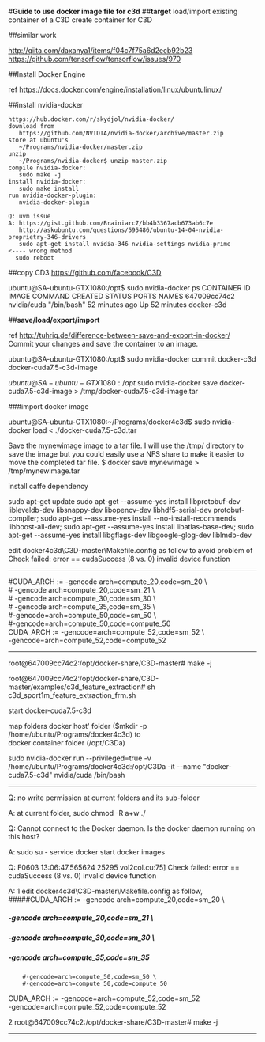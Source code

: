 #**Guide to use docker image file for c3d**
##**target**
load/import existing container of a C3D
create container for C3D

##similar work

  http://qiita.com/daxanya1/items/f04c7f75a6d2ecb92b23
  https://github.com/tensorflow/tensorflow/issues/970
  
##Install Docker Engine

  ref https://docs.docker.com/engine/installation/linux/ubuntulinux/
  
##install nvidia-docker
   
    https://hub.docker.com/r/skydjol/nvidia-docker/
    download from 
       https://github.com/NVIDIA/nvidia-docker/archive/master.zip 
    store at ubuntu's 
       ~/Programs/nvidia-docker/master.zip 
    unzip 
       ~/Programs/nvidia-docker$ unzip master.zip
    compile nvidia-docker: 
       sudo make -j
    install nvidia-docker: 
       sudo make install
    run nvidia-docker-plugin: 
       nvidia-docker-plugin 
    
    Q: uvm issue 
    A: https://gist.github.com/Brainiarc7/bb4b3367acb673ab6c7e 
       http://askubuntu.com/questions/595486/ubuntu-14-04-nvidia-proprietry-346-drivers
       sudo apt-get install nvidia-346 nvidia-settings nvidia-prime              <---- wrong method
      sudo reboot

##copy CD3
https://github.com/facebook/C3D

ubuntu@SA-ubuntu-GTX1080:/opt$ sudo nvidia-docker ps
CONTAINER ID        IMAGE               COMMAND             CREATED             STATUS              PORTS               NAMES
647009cc74c2        nvidia/cuda         "/bin/bash"         52 minutes ago      Up 52 minutes                           docker-c3d

##**save/load/export/import**

ref http://tuhrig.de/difference-between-save-and-export-in-docker/
Commit your changes and save the container to an image.

ubuntu@SA-ubuntu-GTX1080:/opt$ sudo nvidia-docker commit docker-c3d docker-cuda7.5-c3d-image

$ubuntu@SA-ubuntu-GTX1080:/opt$ sudo nvidia-docker save docker-cuda7.5-c3d-image > /tmp/docker-cuda7.5-c3d-image.tar

###import docker image

ubuntu@SA-ubuntu-GTX1080:~/Programs/docker4c3d$ sudo nvidia-docker load < ./docker-cuda7.5-c3d.tar


Save the mynewimage image to a tar file. 
I will use the /tmp/ directory to save the image but you could easily use a NFS share to make it easier to move the completed tar file.
$ docker save mynewimage > /tmp/mynewimage.tar

install caffe dependency

sudo apt-get update
sudo apt-get --assume-yes install libprotobuf-dev libleveldb-dev libsnappy-dev libopencv-dev libhdf5-serial-dev protobuf-compiler; sudo apt-get --assume-yes install --no-install-recommends libboost-all-dev; sudo apt-get --assume-yes install libatlas-base-dev; sudo apt-get --assume-yes install libgflags-dev libgoogle-glog-dev liblmdb-dev

edit docker4c3d\C3D-master\Makefile.config as follow to avoid problem of Check failed: error == cudaSuccess (8 vs. 0)  invalid device function
***
\#CUDA_ARCH := -gencode arch=compute_20,code=sm_20 \\  
\#		-gencode arch=compute_20,code=sm_21 \\  
\#		-gencode arch=compute_30,code=sm_30 \\  
\#		-gencode arch=compute_35,code=sm_35 \\  
		\#-gencode=arch=compute_50,code=sm_50  \\  
		\#-gencode=arch=compute_50,code=compute_50   
CUDA_ARCH := -gencode=arch=compute_52,code=sm_52  \\  
-gencode=arch=compute_52,code=compute_52
***
root@647009cc74c2:/opt/docker-share/C3D-master# make -j

root@647009cc74c2:/opt/docker-share/C3D-master/examples/c3d_feature_extraction# sh c3d_sport1m_feature_extraction_frm.sh

start docker-cuda7.5-c3d

   map folders 
   docker host' folder ($mkdir -p /home/ubuntu/Programs/docker4c3d) 
   to  
   docker container folder (/opt/C3Da)

sudo nvidia-docker run --privileged=true -v /home/ubuntu/Programs/docker4c3d:/opt/C3Da -it --name "docker-cuda7.5-c3d" nvidia/cuda /bin/bash

-----------------
Q: no write permission at current folders and its sub-folder

A: at current folder, sudo chmod -R a+w ./

Q: Cannot connect to the Docker daemon. Is the docker daemon running on this host?

A:
sudo su -
service docker start
docker images

Q: F0603 13:06:47.565624 25295 vol2col.cu:75] Check failed: error == cudaSuccess (8 vs. 0)  invalid device function

A: 
1 edit docker4c3d\C3D-master\Makefile.config as follow, 
#####CUDA_ARCH := -gencode arch=compute_20,code=sm_20 \
#####		-gencode arch=compute_20,code=sm_21 \
#####		-gencode arch=compute_30,code=sm_30 \
#####		-gencode arch=compute_35,code=sm_35
		#-gencode=arch=compute_50,code=sm_50 \
		#-gencode=arch=compute_50,code=compute_50
CUDA_ARCH := -gencode=arch=compute_52,code=sm_52 \
-gencode=arch=compute_52,code=compute_52

2 root@647009cc74c2:/opt/docker-share/C3D-master# make -j



---------------

